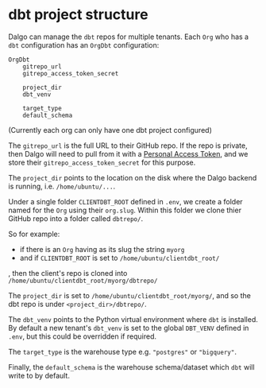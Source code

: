 # dbt project structure

Dalgo can manage the `dbt` repos for multiple tenants. Each `Org` who has a `dbt` configuration has an `OrgDbt` configuration:

```
OrgDbt
    gitrepo_url
    gitrepo_access_token_secret

    project_dir
    dbt_venv

    target_type
    default_schema
```
(Currently each org can only have one dbt project configured)

The `gitrepo_url` is the full URL to their GitHub repo. If the repo is private, then Dalgo will need to pull from it with a [Personal Access Token](https://docs.github.com/en/authentication/keeping-your-account-and-data-secure/managing-your-personal-access-tokens), and we store their `gitrepo_access_token_secret` for this purpose.

The `project_dir` points to the location on the disk where the Dalgo backend is running, i.e. `/home/ubuntu/...`. 

Under a single folder `CLIENTDBT_ROOT` defined in `.env`, we create a folder named for the `Org` using their `org.slug`. Within this folder we clone thier GitHub repo into a folder called `dbtrepo/`.

So for example:
- if there is an `Org` having as its slug the string `myorg`
- and if `CLIENTDBT_ROOT` is set to `/home/ubuntu/clientdbt_root/`

, then the client's repo is cloned into `/home/ubuntu/clientdbt_root/myorg/dbtrepo/`

The `project_dir` is set to `/home/ubuntu/clientdbt_root/myorg/`, and so the dbt repo is under `<project_dir>/dbtrepo/`.

The `dbt_venv` points to the Python virtual environment where `dbt` is installed. By default a new tenant's `dbt_venv` is set to the global `DBT_VENV` defined in `.env`, but this could be overridden if required.

The `target_type` is the warehouse type e.g. `"postgres"` or `"bigquery"`. 

Finally, the `default_schema` is the warehouse schema/dataset which `dbt` will write to by default.
